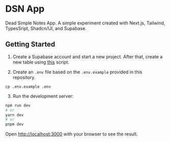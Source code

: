 # DSN App

Dead Simple Notes App. A simple experiment created with Next.js, Tailwind, TypesSript, Shadcn/UI, and Supabase.

## Getting Started

1. Create a Supabase account and start a new project. After that, create a new table using [this](https://github.com/alisonmonteiro/dsnapp/blob/main/src/scripts/tables.sql) script.

2. Create an `.env` file based on the `.env.example` provided in this repository.

```
cp .env.example .env
```

3. Run the development server:

```bash
npm run dev
# or
yarn dev
# or
pnpm dev
```

Open [http://localhost:3000](http://localhost:3000) with your browser to see the result.

